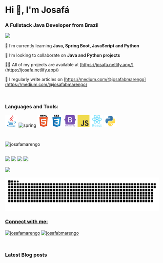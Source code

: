<h1 align="left">Hi 👋, I'm Josafá</h1>
<h3 align="left">A Fullstack Java Developer from Brazil</h3>

<img src="https://img.shields.io/github/followers/josafamarengo.svg?style=social&label=Follow&maxAge=2592000">

</br>

🌱 I’m currently learning **Java, Spring Boot, JavaScript and Python**

👯 I’m looking to collaborate on **Java and Python projects**

👨‍💻 All of my projects are available at [https://josafa.netlify.app/](https://josafa.netlify.app/)

📝 I regularly write articles on [https://medium.com/@josafabmarengo](https://medium.com/@josafabmarengo)


<div></br>
<h3 align="left">Languages and Tools:</h3>
<p align="left"> 

<img src="https://raw.githubusercontent.com/devicons/devicon/master/icons/java/java-original.svg" alt="java" width="40" height="40"/>
<img src="https://www.vectorlogo.zone/logos/springio/springio-icon.svg" alt="spring" width="40" height="40"/>
<img src="https://raw.githubusercontent.com/devicons/devicon/master/icons/html5/html5-original-wordmark.svg" alt="html5" width="40" height="40"/>
<img src="https://raw.githubusercontent.com/devicons/devicon/master/icons/css3/css3-original-wordmark.svg" alt="css3" width="40" height="40"/> 
<img src="https://raw.githubusercontent.com/devicons/devicon/master/icons/bootstrap/bootstrap-plain-wordmark.svg" alt="bootstrap" width="40" height="40"/>
<img src="https://raw.githubusercontent.com/devicons/devicon/master/icons/javascript/javascript-original.svg" alt="javascript" width="40" height="40"/>
<img src="https://raw.githubusercontent.com/devicons/devicon/master/icons/react/react-original-wordmark.svg" alt="react" width="40" height="40"/> 
<img src="https://raw.githubusercontent.com/devicons/devicon/master/icons/python/python-original.svg" alt="python" width="40" height="40"/>

<div></br>
<p align="left"> <img src="https://komarev.com/ghpvc/?username=josafamarengo&label=Profile%20views&color=0e75b6&style=flat" alt="josafamarengo" /> </p></div>

<div align="left"></br>
  <a href = "mailto:josafabmarengo@gmail.com"><img src="https://img.shields.io/badge/Gmail-D14836?style=for-the-badge&logo=gmail&logoColor=white" target="_blank"></a>
  <a href="https://www.linkedin.com/in/josafa-marengo" target="_blank"><img src="https://img.shields.io/badge/-LinkedIn-%230077B5?style=for-the-badge&logo=linkedin&logoColor=white" target="_blank"></a> 
 <a href="https://www.medium.com/@josafabmarengo" target="_blank"><img src="https://img.shields.io/badge/Medium-12100E?style=for-the-badge&logo=medium&logoColor=white" target="_blank"></a>
<a href="https://dev.to/josafamarengo"><img src="https://img.shields.io/badge/dev.to-0A0A0A?style=for-the-badge&logo=dev.to&logoColor=white" target="_blank"></a>
</div>

<div align="left"></br>
  <a href="https://www.linkedin.com/in/josafa-marengo" target="_blank">
  <img height="180em" src="https://github-readme-stats.vercel.app/api?username=josafamarengo&show_icons=true&theme=tokyonight&include_all_commits=true&count_private=true"/>
</div>
  
  ![Snake animation](https://github.com/josafamarengo/josafamarengo/blob/output/github-contribution-grid-snake.svg)
  
<div>
<h3 align="left">Connect with me:</h3>
<p align="left">
<a href="https://codesandbox.com/josafamarengo" target="blank"><img align="center" src="https://raw.githubusercontent.com/rahuldkjain/github-profile-readme-generator/master/src/images/icons/Social/codesandbox.svg" alt="josafamarengo" height="30" width="40" /></a>
<a href="https://www.hackerrank.com/josafabmarengo" target="blank"><img align="center" src="https://raw.githubusercontent.com/rahuldkjain/github-profile-readme-generator/master/src/images/icons/Social/hackerrank.svg" alt="josafabmarengo" height="30" width="40" /></a>
</p>
</div>

<div></br>
<h3>Latest Blog posts</h3>
<!-- BLOG-POST-LIST:START -->
<!-- BLOG-POST-LIST:END -->
</div>
